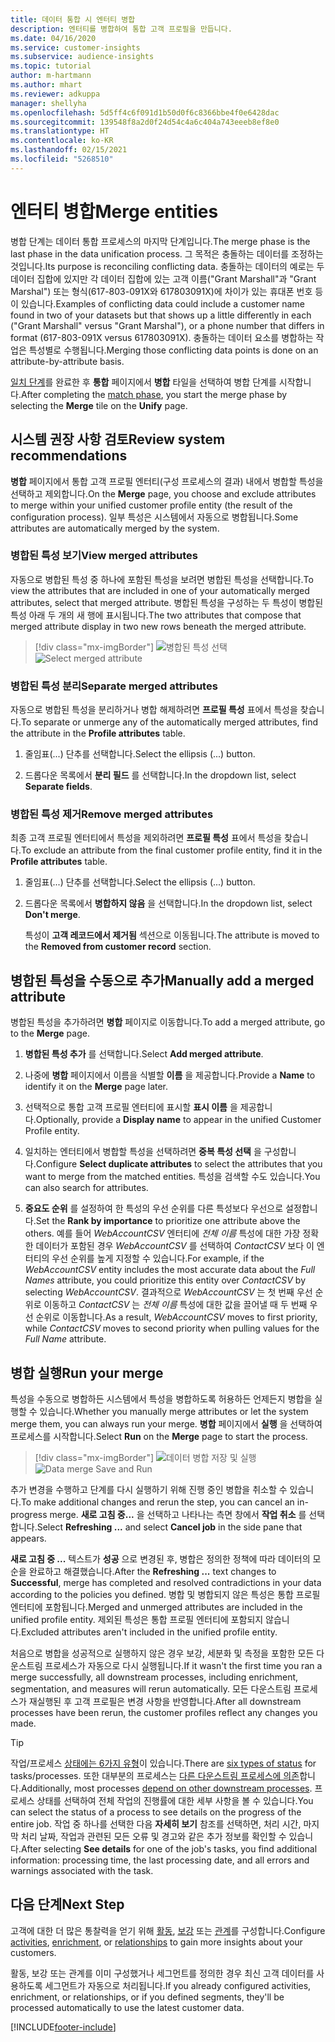 ```yaml
---
title: 데이터 통합 시 엔터티 병합
description: 엔터티를 병합하여 통합 고객 프로필을 만듭니다.
ms.date: 04/16/2020
ms.service: customer-insights
ms.subservice: audience-insights
ms.topic: tutorial
author: m-hartmann
ms.author: mhart
ms.reviewer: adkuppa
manager: shellyha
ms.openlocfilehash: 5d5ff4c6f091d1b50d0f6c8366bbe4f0e6428dac
ms.sourcegitcommit: 139548f8a2d0f24d54c4a6c404a743eeeb8ef8e0
ms.translationtype: HT
ms.contentlocale: ko-KR
ms.lasthandoff: 02/15/2021
ms.locfileid: "5268510"
---
```

# <a name="merge-entities"></a><span data-ttu-id="447d3-103">엔터티 병합</span><span class="sxs-lookup"><span data-stu-id="447d3-103">Merge entities</span></span>

<span data-ttu-id="447d3-104">병합 단계는 데이터 통합 프로세스의 마지막 단계입니다.</span><span class="sxs-lookup"><span data-stu-id="447d3-104">The merge phase is the last phase in the data unification process.</span></span> <span data-ttu-id="447d3-105">그 목적은 충돌하는 데이터를 조정하는 것입니다.</span><span class="sxs-lookup"><span data-stu-id="447d3-105">Its purpose is reconciling conflicting data.</span></span> <span data-ttu-id="447d3-106">충돌하는 데이터의 예로는 두 데이터 집합에 있지만 각 데이터 집합에 있는 고객 이름("Grant Marshall"과 "Grant Marshal") 또는 형식(617-803-091X와 617803091X)에 차이가 있는 휴대폰 번호 등이 있습니다.</span><span class="sxs-lookup"><span data-stu-id="447d3-106">Examples of conflicting data could include a customer name found in two of your datasets but that shows up a little differently in each ("Grant Marshall" versus "Grant Marshal"), or a phone number that differs in format (617-803-091X versus 617803091X).</span></span> <span data-ttu-id="447d3-107">충돌하는 데이터 요소를 병합하는 작업은 특성별로 수행됩니다.</span><span class="sxs-lookup"><span data-stu-id="447d3-107">Merging those conflicting data points is done on an attribute-by-attribute basis.</span></span>

<span data-ttu-id="447d3-108">[일치 단계](match-entities.md)를 완료한 후 **통합** 페이지에서 **병합** 타일을 선택하여 병합 단계를 시작합니다.</span><span class="sxs-lookup"><span data-stu-id="447d3-108">After completing the [match phase](match-entities.md), you start the merge phase by selecting the **Merge** tile on the **Unify** page.</span></span>

## <a name="review-system-recommendations"></a><span data-ttu-id="447d3-109">시스템 권장 사항 검토</span><span class="sxs-lookup"><span data-stu-id="447d3-109">Review system recommendations</span></span>

<span data-ttu-id="447d3-110">**병합** 페이지에서 통합 고객 프로필 엔터티(구성 프로세스의 결과) 내에서 병합할 특성을 선택하고 제외합니다.</span><span class="sxs-lookup"><span data-stu-id="447d3-110">On the **Merge** page, you choose and exclude attributes to merge within your unified customer profile entity (the result of the configuration process).</span></span> <span data-ttu-id="447d3-111">일부 특성은 시스템에서 자동으로 병합됩니다.</span><span class="sxs-lookup"><span data-stu-id="447d3-111">Some attributes are automatically merged by the system.</span></span>

### <a name="view-merged-attributes"></a><span data-ttu-id="447d3-112">병합된 특성 보기</span><span class="sxs-lookup"><span data-stu-id="447d3-112">View merged attributes</span></span>

<span data-ttu-id="447d3-113">자동으로 병합된 특성 중 하나에 포함된 특성을 보려면 병합된 특성을 선택합니다.</span><span class="sxs-lookup"><span data-stu-id="447d3-113">To view the attributes that are included in one of your automatically merged attributes, select that merged attribute.</span></span> <span data-ttu-id="447d3-114">병합된 특성을 구성하는 두 특성이 병합된 특성 아래 두 개의 새 행에 표시됩니다.</span><span class="sxs-lookup"><span data-stu-id="447d3-114">The two attributes that compose that merged attribute display in two new rows beneath the merged attribute.</span></span>

> [!div class="mx-imgBorder"]
> <span data-ttu-id="447d3-115">![병합된 특성 선택](media/configure-data-merge-profile-attributes.png "병합된 특성 선택")</span><span class="sxs-lookup"><span data-stu-id="447d3-115">![Select merged attribute](media/configure-data-merge-profile-attributes.png "Select merged attribute")</span></span>

### <a name="separate-merged-attributes"></a><span data-ttu-id="447d3-116">병합된 특성 분리</span><span class="sxs-lookup"><span data-stu-id="447d3-116">Separate merged attributes</span></span>

<span data-ttu-id="447d3-117">자동으로 병합된 특성을 분리하거나 병합 해제하려면 **프로필 특성** 표에서 특성을 찾습니다.</span><span class="sxs-lookup"><span data-stu-id="447d3-117">To separate or unmerge any of the automatically merged attributes, find the attribute in the **Profile attributes** table.</span></span>

1. <span data-ttu-id="447d3-118">줄임표(...) 단추를 선택합니다.</span><span class="sxs-lookup"><span data-stu-id="447d3-118">Select the ellipsis (...) button.</span></span>
  
2. <span data-ttu-id="447d3-119">드롭다운 목록에서 **분리 필드** 를 선택합니다.</span><span class="sxs-lookup"><span data-stu-id="447d3-119">In the dropdown list, select **Separate fields**.</span></span>

### <a name="remove-merged-attributes"></a><span data-ttu-id="447d3-120">병합된 특성 제거</span><span class="sxs-lookup"><span data-stu-id="447d3-120">Remove merged attributes</span></span>

<span data-ttu-id="447d3-121">최종 고객 프로필 엔터티에서 특성을 제외하려면 **프로필 특성** 표에서 특성을 찾습니다.</span><span class="sxs-lookup"><span data-stu-id="447d3-121">To exclude an attribute from the final customer profile entity, find it in the **Profile attributes** table.</span></span>

1. <span data-ttu-id="447d3-122">줄임표(...) 단추를 선택합니다.</span><span class="sxs-lookup"><span data-stu-id="447d3-122">Select the ellipsis (...) button.</span></span>
  
2. <span data-ttu-id="447d3-123">드롭다운 목록에서 **병합하지 않음** 을 선택합니다.</span><span class="sxs-lookup"><span data-stu-id="447d3-123">In the dropdown list, select **Don't merge**.</span></span>

   <span data-ttu-id="447d3-124">특성이 **고객 레코드에서 제거됨** 섹션으로 이동됩니다.</span><span class="sxs-lookup"><span data-stu-id="447d3-124">The attribute is moved to the **Removed from customer record** section.</span></span>

## <a name="manually-add-a-merged-attribute"></a><span data-ttu-id="447d3-125">병합된 특성을 수동으로 추가</span><span class="sxs-lookup"><span data-stu-id="447d3-125">Manually add a merged attribute</span></span>

<span data-ttu-id="447d3-126">병합된 특성을 추가하려면 **병합** 페이지로 이동합니다.</span><span class="sxs-lookup"><span data-stu-id="447d3-126">To add a merged attribute, go to the **Merge** page.</span></span>

1. <span data-ttu-id="447d3-127">**병합된 특성 추가** 를 선택합니다.</span><span class="sxs-lookup"><span data-stu-id="447d3-127">Select **Add merged attribute**.</span></span>

2. <span data-ttu-id="447d3-128">나중에 **병합** 페이지에서 이름을 식별할 **이름** 을 제공합니다.</span><span class="sxs-lookup"><span data-stu-id="447d3-128">Provide a **Name** to identify it on the **Merge** page later.</span></span>

3. <span data-ttu-id="447d3-129">선택적으로 통합 고객 프로필 엔터티에 표시할 **표시 이름** 을 제공합니다.</span><span class="sxs-lookup"><span data-stu-id="447d3-129">Optionally, provide a **Display name** to appear in the unified Customer Profile entity.</span></span>

4. <span data-ttu-id="447d3-130">일치하는 엔터티에서 병합할 특성을 선택하려면 **중복 특성 선택** 을 구성합니다.</span><span class="sxs-lookup"><span data-stu-id="447d3-130">Configure **Select duplicate attributes** to select the attributes that you want to merge from the matched entities.</span></span> <span data-ttu-id="447d3-131">특성을 검색할 수도 있습니다.</span><span class="sxs-lookup"><span data-stu-id="447d3-131">You can also search for attributes.</span></span>

5. <span data-ttu-id="447d3-132">**중요도 순위** 를 설정하여 한 특성의 우선 순위를 다른 특성보다 우선으로 설정합니다.</span><span class="sxs-lookup"><span data-stu-id="447d3-132">Set the **Rank by importance** to prioritize one attribute above the others.</span></span> <span data-ttu-id="447d3-133">예를 들어 *WebAccountCSV* 엔터티에 *전체 이름* 특성에 대한 가장 정확한 데이터가 포함된 경우 *WebAccountCSV* 를 선택하여 *ContactCSV* 보다 이 엔터티의 우선 순위를 높게 지정할 수 있습니다.</span><span class="sxs-lookup"><span data-stu-id="447d3-133">For example, if the *WebAccountCSV* entity includes the most accurate data about the *Full Names* attribute, you could prioritize this entity over *ContactCSV* by selecting *WebAccountCSV*.</span></span> <span data-ttu-id="447d3-134">결과적으로 *WebAccountCSV* 는 첫 번째 우선 순위로 이동하고 *ContactCSV* 는 *전체 이름* 특성에 대한 값을 끌어낼 때 두 번째 우선 순위로 이동합니다.</span><span class="sxs-lookup"><span data-stu-id="447d3-134">As a result, *WebAccountCSV* moves to first priority, while *ContactCSV* moves to second priority when pulling values for the *Full Name* attribute.</span></span>

## <a name="run-your-merge"></a><span data-ttu-id="447d3-135">병합 실행</span><span class="sxs-lookup"><span data-stu-id="447d3-135">Run your merge</span></span>

<span data-ttu-id="447d3-136">특성을 수동으로 병합하든 시스템에서 특성을 병합하도록 허용하든 언제든지 병합을 실행할 수 있습니다.</span><span class="sxs-lookup"><span data-stu-id="447d3-136">Whether you manually merge attributes or let the system merge them, you can always run your merge.</span></span> <span data-ttu-id="447d3-137">**병합** 페이지에서 **실행** 을 선택하여 프로세스를 시작합니다.</span><span class="sxs-lookup"><span data-stu-id="447d3-137">Select **Run** on the **Merge** page to start the process.</span></span>

> [!div class="mx-imgBorder"]
> <span data-ttu-id="447d3-138">![데이터 병합 저장 및 실행](media/configure-data-merge-save-run.png "데이터 병합 저장 및 실행")</span><span class="sxs-lookup"><span data-stu-id="447d3-138">![Data merge Save and Run](media/configure-data-merge-save-run.png "Data merge Save and Run")</span></span>

<span data-ttu-id="447d3-139">추가 변경을 수행하고 단계를 다시 실행하기 위해 진행 중인 병합을 취소할 수 있습니다.</span><span class="sxs-lookup"><span data-stu-id="447d3-139">To make additional changes and rerun the step, you can cancel an in-progress merge.</span></span> <span data-ttu-id="447d3-140">**새로 고침 중...** 을 선택하고 나타나는 측면 창에서 **작업 취소** 를 선택합니다.</span><span class="sxs-lookup"><span data-stu-id="447d3-140">Select **Refreshing ...** and select **Cancel job**  in the side pane that appears.</span></span>

<span data-ttu-id="447d3-141">**새로 고침 중 ...** 텍스트가 **성공** 으로 변경된 후, 병합은 정의한 정책에 따라 데이터의 모순을 완료하고 해결했습니다.</span><span class="sxs-lookup"><span data-stu-id="447d3-141">After the **Refreshing ...** text changes to **Successful**, merge has completed and resolved contradictions in your data according to the policies you defined.</span></span> <span data-ttu-id="447d3-142">병합 및 병합되지 않은 특성은 통합 프로필 엔터티에 포함됩니다.</span><span class="sxs-lookup"><span data-stu-id="447d3-142">Merged and unmerged attributes are included in the unified profile entity.</span></span> <span data-ttu-id="447d3-143">제외된 특성은 통합 프로필 엔터티에 포함되지 않습니다.</span><span class="sxs-lookup"><span data-stu-id="447d3-143">Excluded attributes aren't included in the unified profile entity.</span></span>

<span data-ttu-id="447d3-144">처음으로 병합을 성공적으로 실행하지 않은 경우 보강, 세분화 및 측정을 포함한 모든 다운스트림 프로세스가 자동으로 다시 실행됩니다.</span><span class="sxs-lookup"><span data-stu-id="447d3-144">If it wasn't the first time you ran a merge successfully, all downstream processes, including enrichment, segmentation, and measures will rerun automatically.</span></span> <span data-ttu-id="447d3-145">모든 다운스트림 프로세스가 재실행된 후 고객 프로필은 변경 사항을 반영합니다.</span><span class="sxs-lookup"><span data-stu-id="447d3-145">After all downstream processes have been rerun, the customer profiles reflect any changes you made.</span></span>

> [!TIP]
> <span data-ttu-id="447d3-146">작업/프로세스 [상태에는 6가지 유형](system.md#status-types)이 있습니다.</span><span class="sxs-lookup"><span data-stu-id="447d3-146">There are [six types of status](system.md#status-types) for tasks/processes.</span></span> <span data-ttu-id="447d3-147">또한 대부분의 프로세스는 [다른 다운스트림 프로세스에 의존](system.md#refresh-policies)합니다.</span><span class="sxs-lookup"><span data-stu-id="447d3-147">Additionally, most processes [depend on other downstream processes](system.md#refresh-policies).</span></span> <span data-ttu-id="447d3-148">프로세스 상태를 선택하여 전체 작업의 진행률에 대한 세부 사항을 볼 수 있습니다.</span><span class="sxs-lookup"><span data-stu-id="447d3-148">You can select the status of a process to see details on the progress of the entire job.</span></span> <span data-ttu-id="447d3-149">작업 중 하나를 선택한 다음 **자세히 보기** 참조를 선택하면, 처리 시간, 마지막 처리 날짜, 작업과 관련된 모든 오류 및 경고와 같은 추가 정보를 확인할 수 있습니다.</span><span class="sxs-lookup"><span data-stu-id="447d3-149">After selecting **See details** for one of the job's tasks, you find additional information: processing time, the last processing date, and all errors and warnings associated with the task.</span></span>

## <a name="next-step"></a><span data-ttu-id="447d3-150">다음 단계</span><span class="sxs-lookup"><span data-stu-id="447d3-150">Next Step</span></span>

<span data-ttu-id="447d3-151">고객에 대한 더 많은 통찰력을 얻기 위해 [활동](activities.md), [보강](enrichment-microsoft-graph.md) 또는 [관계](relationships.md)를 구성합니다.</span><span class="sxs-lookup"><span data-stu-id="447d3-151">Configure [activities](activities.md), [enrichment](enrichment-microsoft-graph.md), or [relationships](relationships.md) to gain more insights about your customers.</span></span>

<span data-ttu-id="447d3-152">활동, 보강 또는 관계를 이미 구성했거나 세그먼트를 정의한 경우 최신 고객 데이터를 사용하도록 세그먼트가 자동으로 처리됩니다.</span><span class="sxs-lookup"><span data-stu-id="447d3-152">If you already configured activities, enrichment, or relationships, or if you defined segments, they'll be processed automatically to use the latest customer data.</span></span>




[!INCLUDE[footer-include](../includes/footer-banner.md)]